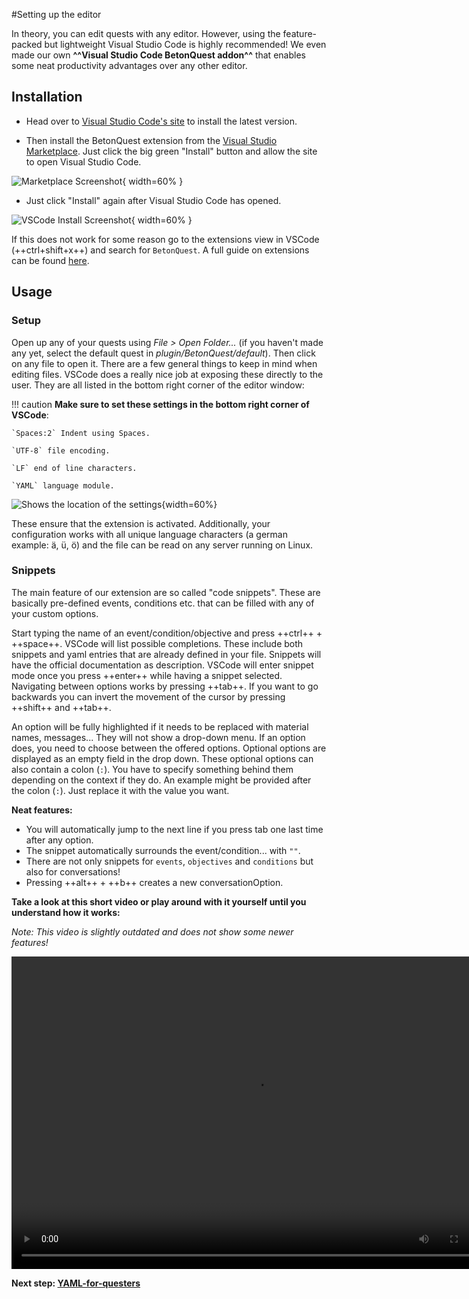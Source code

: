 #Setting up the editor

In theory, you can edit quests with any editor. However, using the feature-packed but lightweight 
Visual Studio Code is highly recommended!
We even made our own **^^Visual Studio Code BetonQuest addon^^** 
that enables some neat productivity advantages over any other editor.

## Installation

* Head over to <a href="https://code.visualstudio.com" target="_blank">Visual Studio Code's site</a>
  to install the latest version.

* Then install the BetonQuest extension from the
  <a href="https://marketplace.visualstudio.com/items?itemName=BetonQuest.betonquest-code-snippets" target="_blank">Visual Studio Marketplace</a>.
  Just click the big green "Install" button and allow the site to open Visual Studio Code.

![Marketplace Screenshot](../../_media/content/Tutorials/addon-marketplace.png){ width=60% }

* Just click "Install" again after Visual Studio Code has opened. 

![VSCode Install Screenshot](../../_media/content/Tutorials/addon-in-editor.png){ width=60% }
 
If this does not work for some reason go to the extensions view in VSCode (++ctrl+shift+x++) and search for `BetonQuest`.
A full guide on extensions can be found <a href="https://code.visualstudio.com/docs/editor/extension-gallery" target="_blank">here</a>.


## Usage

### Setup

Open up any of your quests using *File > Open Folder...* (if you haven't made any yet, select the default quest in *plugin/BetonQuest/default*).
Then click on any file to open it.
There are a few general things to keep in mind when editing files.
VSCode does a really nice job at exposing these directly to the user. They are all listed in the bottom right corner 
of the editor window:

!!! caution
    **Make sure to set these settings in the bottom right corner of VSCode**:

    `Spaces:2` Indent using Spaces. 
    
    `UTF-8` file encoding. 
    
    `LF` end of line characters. 
    
    `YAML` language module.

![Shows the location of the settings](../../_media/content/Tutorials/vscode.png){width=60%}

These ensure that the extension is activated.
Additionally, your configuration works with all unique language characters (a german example: ä, ü, ö)
and the file can be read on any server running on Linux.

### Snippets 
The main feature of our extension are so called "code snippets". These are basically pre-defined events, conditions etc.
that can be filled with any of your custom options.

Start typing the name of an event/condition/objective and press ++ctrl++ + ++space++. VSCode will list possible completions.
These include both snippets and yaml entries that are already defined in your file. Snippets will have the official 
documentation as description. 
VSCode will enter snippet mode once you press ++enter++ while having a snippet selected.
Navigating between options works by pressing ++tab++.
If you want to go backwards you can invert the movement of the cursor by pressing ++shift++ and ++tab++.

An option will be fully highlighted if it needs to be replaced with material names, messages... They will not show a drop-down menu.
If an option does, you need to choose between the offered options. Optional options are displayed as an empty field in the drop down.
These optional options can also contain a colon (`:`). You have to specify something behind them depending on the context 
if they do. An example might be provided after the colon (`:`). Just replace it with the value you want.

**Neat features:** 

* You will automatically jump to the next line if you press tab one last time after any option.
* The snippet automatically surrounds the event/condition... with `""`.
* There are not only snippets for `events`, `objectives` and `conditions` but also for conversations!
* Pressing ++alt++ + ++b++ creates a new conversationOption.


**Take a look at this short video or play around with it yourself until you understand how it works:**

*Note: This video is slightly outdated and does not show some newer features!*

<div style="text-align: center">
 <video controls loop
     src="../../../_media/content/Tutorials/VSCodeExtension.mp4"
     width="780" height="500">
 Sorry, your browser doesn't support embedded videos.
 </video>
</div>

**Next step: [YAML-for-questers](./YAML-for-questers.md)**
